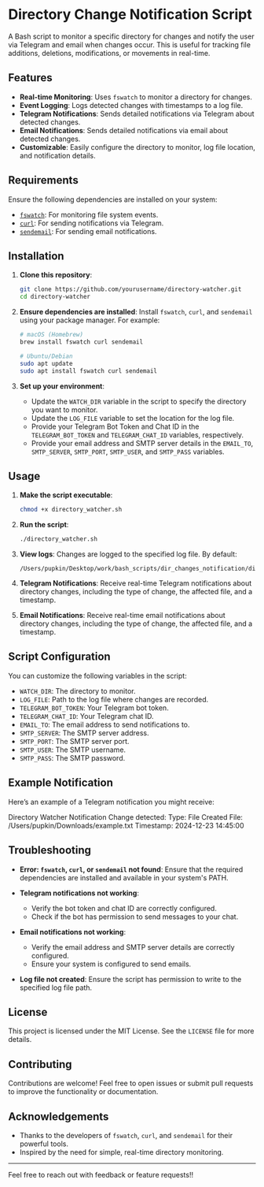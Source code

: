 # Directory Change Notification Script

A Bash script to monitor a specific directory for changes and notify the user via Telegram and email when changes occur. This is useful for tracking file additions, deletions, modifications, or movements in real-time.

## Features

- **Real-time Monitoring**: Uses `fswatch` to monitor a directory for changes.
- **Event Logging**: Logs detected changes with timestamps to a log file.
- **Telegram Notifications**: Sends detailed notifications via Telegram about detected changes.
- **Email Notifications**: Sends detailed notifications via email about detected changes.
- **Customizable**: Easily configure the directory to monitor, log file location, and notification details.

## Requirements

Ensure the following dependencies are installed on your system:

- [`fswatch`](https://emcrisostomo.github.io/fswatch/): For monitoring file system events.
- [`curl`](https://curl.se/): For sending notifications via Telegram.
- [`sendemail`](https://github.com/mogaal/sendemail): For sending email notifications.

## Installation

1. **Clone this repository**:
    ```bash
    git clone https://github.com/yourusername/directory-watcher.git
    cd directory-watcher
    ```

2. **Ensure dependencies are installed**:
    Install `fswatch`, `curl`, and `sendemail` using your package manager. For example:
    ```bash
    # macOS (Homebrew)
    brew install fswatch curl sendemail

    # Ubuntu/Debian
    sudo apt update
    sudo apt install fswatch curl sendemail
    ```

3. **Set up your environment**:
    - Update the `WATCH_DIR` variable in the script to specify the directory you want to monitor.
    - Update the `LOG_FILE` variable to set the location for the log file.
    - Provide your Telegram Bot Token and Chat ID in the `TELEGRAM_BOT_TOKEN` and `TELEGRAM_CHAT_ID` variables, respectively.
    - Provide your email address and SMTP server details in the `EMAIL_TO`, `SMTP_SERVER`, `SMTP_PORT`, `SMTP_USER`, and `SMTP_PASS` variables.

## Usage

1. **Make the script executable**:
    ```bash
    chmod +x directory_watcher.sh
    ```

2. **Run the script**:
    ```bash
    ./directory_watcher.sh
    ```

3. **View logs**:
    Changes are logged to the specified log file. By default:
    ```
    /Users/pupkin/Desktop/work/bash_scripts/dir_changes_notification/directory_watcher.log
    ```

4. **Telegram Notifications**:
    Receive real-time Telegram notifications about directory changes, including the type of change, the affected file, and a timestamp.

5. **Email Notifications**:
    Receive real-time email notifications about directory changes, including the type of change, the affected file, and a timestamp.

## Script Configuration

You can customize the following variables in the script:

- `WATCH_DIR`: The directory to monitor.
- `LOG_FILE`: Path to the log file where changes are recorded.
- `TELEGRAM_BOT_TOKEN`: Your Telegram bot token.
- `TELEGRAM_CHAT_ID`: Your Telegram chat ID.
- `EMAIL_TO`: The email address to send notifications to.
- `SMTP_SERVER`: The SMTP server address.
- `SMTP_PORT`: The SMTP server port.
- `SMTP_USER`: The SMTP username.
- `SMTP_PASS`: The SMTP password.

## Example Notification

Here’s an example of a Telegram notification you might receive:

Directory Watcher Notification Change detected: 
Type: File Created 
File: /Users/pupkin/Downloads/example.txt 
Timestamp: 2024-12-23 14:45:00

## Troubleshooting

- **Error: `fswatch`, `curl`, or `sendemail` not found**:
    Ensure that the required dependencies are installed and available in your system's PATH.

- **Telegram notifications not working**:
    - Verify the bot token and chat ID are correctly configured.
    - Check if the bot has permission to send messages to your chat.

- **Email notifications not working**:
    - Verify the email address and SMTP server details are correctly configured.
    - Ensure your system is configured to send emails.

- **Log file not created**:
    Ensure the script has permission to write to the specified log file path.

## License

This project is licensed under the MIT License. See the `LICENSE` file for more details.

## Contributing

Contributions are welcome! Feel free to open issues or submit pull requests to improve the functionality or documentation.

## Acknowledgements

- Thanks to the developers of `fswatch`, `curl`, and `sendemail` for their powerful tools.
- Inspired by the need for simple, real-time directory monitoring.

---

Feel free to reach out with feedback or feature requests!!
